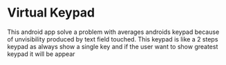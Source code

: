 # Virtual Keypad
This android app solve a problem with averages androids keypad because of unvisibility produced by text field touched. This keypad is like a 2 steps keypad as always show a single key and if the user want to show greatest keypad it will be appear
